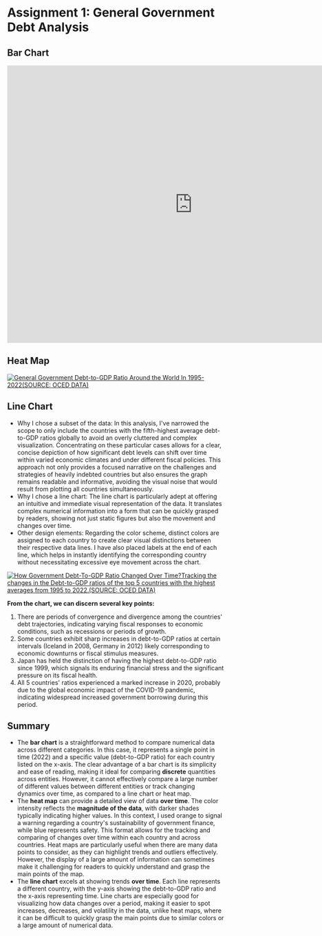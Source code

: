# Assignment 1: General Government Debt Analysis

## Bar Chart
<iframe src="https://data.oecd.org/chart/7krH" width="860" height="645" style="border: 0" mozallowfullscreen="true" webkitallowfullscreen="true" allowfullscreen="true"><a href="https://data.oecd.org/chart/7krH" target="_blank">OECD Chart: General government debt, Total, % of GDP, Annual, 2022</a></iframe>

## Heat Map
<div class='tableauPlaceholder' id='viz1706587982322' style='position: relative'><noscript><a href='#'><img alt='General Government Debt-to-GDP Ratio Around the World In 1995-2022(SOURCE: OCED DATA) ' src='https:&#47;&#47;public.tableau.com&#47;static&#47;images&#47;Go&#47;GovernmentDebt-to-GDPRatio&#47;HeatMap&#47;1_rss.png' style='border: none' /></a></noscript><object class='tableauViz'  style='display:none;'><param name='host_url' value='https%3A%2F%2Fpublic.tableau.com%2F' /> <param name='embed_code_version' value='3' /> <param name='site_root' value='' /><param name='name' value='GovernmentDebt-to-GDPRatio&#47;HeatMap' /><param name='tabs' value='no' /><param name='toolbar' value='yes' /><param name='static_image' value='https:&#47;&#47;public.tableau.com&#47;static&#47;images&#47;Go&#47;GovernmentDebt-to-GDPRatio&#47;HeatMap&#47;1.png' /> <param name='animate_transition' value='yes' /><param name='display_static_image' value='yes' /><param name='display_spinner' value='yes' /><param name='display_overlay' value='yes' /><param name='display_count' value='yes' /><param name='language' value='zh-CN' /></object></div>                
<script type='text/javascript'>                    
 var divElement = document.getElementById('viz1706587982322');                    
 var vizElement = divElement.getElementsByTagName('object')[0];                    
 vizElement.style.width='100%';vizElement.style.height=(divElement.offsetWidth*0.75)+'px';                    
 var scriptElement = document.createElement('script');                    
 scriptElement.src = 'https://public.tableau.com/javascripts/api/viz_v1.js';                    
 vizElement.parentNode.insertBefore(scriptElement, vizElement);                
</script>


## Line Chart

* Why I chose a subset of the data: In this analysis, I've narrowed the scope to only include the countries with the fifth-highest average debt-to-GDP ratios globally to avoid an overly cluttered and complex visualization. Concentrating on these particular cases allows for a clear, concise depiction of how significant debt levels can shift over time within varied economic climates and under different fiscal policies. This approach not only provides a focused narrative on the challenges and strategies of heavily indebted countries but also ensures the graph remains readable and informative, avoiding the visual noise that would result from plotting all countries simultaneously.
* Why I chose a line chart: The line chart is particularly adept at offering an intuitive and immediate visual representation of the data. It translates complex numerical information into a form that can be quickly grasped by readers, showing not just static figures but also the movement and changes over time. 
* Other design elements: Regarding the color scheme, distinct colors are assigned to each country to create clear visual distinctions between their respective data lines. I have also placed labels at the end of each line, which helps in instantly identifying the corresponding country without necessitating excessive eye movement across the chart. 

<div class='tableauPlaceholder' id='viz1706588016220' style='position: relative'><noscript><a href='#'><img alt='How Government Debt-To-GDP Ratio Changed Over Time?Tracking the changes in the Debt-to-GDP ratios of the top 5 countries with the highest averages from 1995 to 2022.(SOURCE: OCED DATA) ' src='https:&#47;&#47;public.tableau.com&#47;static&#47;images&#47;Go&#47;GovernmentDebt-to-GDPRatio2&#47;LineGraph&#47;1_rss.png' style='border: none' /></a></noscript><object class='tableauViz'  style='display:none;'><param name='host_url' value='https%3A%2F%2Fpublic.tableau.com%2F' /> <param name='embed_code_version' value='3' /> <param name='site_root' value='' /><param name='name' value='GovernmentDebt-to-GDPRatio2&#47;LineGraph' /><param name='tabs' value='no' /><param name='toolbar' value='yes' /><param name='static_image' value='https:&#47;&#47;public.tableau.com&#47;static&#47;images&#47;Go&#47;GovernmentDebt-to-GDPRatio2&#47;LineGraph&#47;1.png' /> <param name='animate_transition' value='yes' /><param name='display_static_image' value='yes' /><param name='display_spinner' value='yes' /><param name='display_overlay' value='yes' /><param name='display_count' value='yes' /><param name='language' value='zh-CN' /></object></div>                
<script type='text/javascript'>                    
 var divElement = document.getElementById('viz1706588016220');                    
 var vizElement = divElement.getElementsByTagName('object')[0];                    
 vizElement.style.width='100%';vizElement.style.height=(divElement.offsetWidth*0.75)+'px';                    
 var scriptElement = document.createElement('script');                    
 scriptElement.src = 'https://public.tableau.com/javascripts/api/viz_v1.js';                    
 vizElement.parentNode.insertBefore(scriptElement, vizElement);                
</script>



**From the chart, we can discern several key points:**
1. There are periods of convergence and divergence among the countries' debt trajectories, indicating varying fiscal responses to economic conditions, such as recessions or periods of growth.
2. Some countries exhibit sharp increases in debt-to-GDP ratios at certain intervals (Iceland in 2008, Germany in 2012) likely corresponding to economic downturns or fiscal stimulus measures.
3. Japan has held the distinction of having the highest debt-to-GDP ratio since 1999, which signals its enduring financial stress and the significant pressure on its fiscal health. 
4. All 5 countries' ratios experienced a marked increase in 2020, probably due to the global economic impact of the COVID-19 pandemic, indicating widespread increased government borrowing during this period.


## Summary
- The **bar chart** is a straightforward method to compare numerical data across different categories. In this case, it represents a single point in time (2022) and a specific value (debt-to-GDP ratio) for each country listed on the x-axis. The clear advantage of a bar chart is its simplicity and ease of reading, making it ideal for comparing **discrete** quantities across entities. However, it cannot effectively compare a large number of different values between different entities or track changing dynamics over time, as compared to a line chart or heat map.
- The **heat map** can provide a detailed view of data **over time**. The color intensity reflects the **magnitude of the data**, with darker shades typically indicating higher values. In this context, I used orange to signal a warning regarding a country's sustainability of government finance, while blue represents safety. This format allows for the tracking and comparing of changes over time within each country and across countries. Heat maps are particularly useful when there are many data points to consider, as they can highlight trends and outliers effectively. However, the display of a large amount of information can sometimes make it challenging for readers to quickly understand and grasp the main points of the map.
- The **line chart** excels at showing trends **over time**. Each line represents a different country, with the y-axis showing the debt-to-GDP ratio and the x-axis representing time. Line charts are especially good for visualizing how data changes over a period, making it easier to spot increases, decreases, and volatility in the data, unlike heat maps, where it can be difficult to quickly grasp the main points due to similar colors or a large amount of numerical data.
